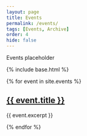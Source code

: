 ```yaml
---
layout: page
title: Events
permalink: /events/
tags: [Events, Archive]
order: 4
hide: false
---
```


Events placeholder

{% include base.html %}

{% for event in site.events %}

   <h2>
     <a href="{{ base }}{{ event.url }}">
       {{ event.title }}
     </a>
   </h2>
   {{ event.excerpt }}

{% endfor %}
